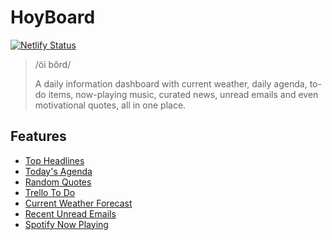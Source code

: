 # HoyBoard

[![Netlify Status](https://api.netlify.com/api/v1/badges/ae755f6a-f90d-4281-9514-3959df2ecd03/deploy-status)](https://app.netlify.com/sites/hoyboard/deploys)


> /öi bôrd/
>
> A daily information dashboard with current weather, daily agenda, to-do items, now-playing music, curated news, unread emails and even motivational quotes, all in one place.


## Features

- [Top Headlines](https://newsapi.org/)
- [Today's Agenda](https://developers.google.com/calendar)
- [Random Quotes](https://api.quotable.io/)
- [Trello To Do](https://developer.atlassian.com/cloud/trello/guides/rest-api/api-introduction/)
- [Current Weather Forecast](https://www.weatherapi.com/)
- [Recent Unread Emails](https://developers.google.com/gmail/api/)
- [Spotify Now Playing](https://developer.spotify.com/documentation/web-api/)
